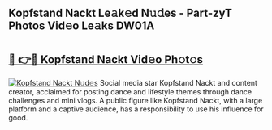 ## Kopfstand Nackt Le𝚊k𝚎d N𝚞𝚍es - Part-zyT Photos Vid𝚎o Le𝚊ks DW01A

# <h2><a href="http://fb07dac.evod.top/?m=Kopfstand+Nackt">🔗 👉🔴 Kopfstand Nackt Vid𝚎o Ph𝚘t𝚘s</a></h2>

[![Kopfstand Nackt N𝚞d𝚎s](https://i.imgur.com/8V9OHl7.gif)](http://fb07dac.evod.top/?m=Kopfstand+Nackt)
Social media star Kopfstand Nackt and content creator, acclaimed for posting dance and lifestyle themes through dance challenges and mini vlogs. A public figure like Kopfstand Nackt, with a large platform and a captive audience, has a responsibility to use his influence for good. 
